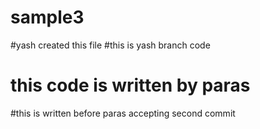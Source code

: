 # sample3
#yash created this file
#this is yash branch code
# this code is written by paras
#this is written before paras accepting second commit
